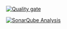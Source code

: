 [![Quality gate](https://sonarcloud.io/api/project_badges/quality_gate?project=christophe-havard-sonarsource_my_dotnetcore_project)](https://sonarcloud.io/dashboard?id=christophe-havard-sonarsource_my_dotnetcore_project)

[![SonarQube Analysis](https://github.com/christophe-havard-sonarsource/Github_Actions_DotNetCore/actions/workflows/main.yml/badge.svg)](https://github.com/christophe-havard-sonarsource/Github_Actions_DotNetCore/actions/workflows/main.yml)
